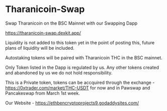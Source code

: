 # Tharanicoin-Swap
Swap Tharanicoin on the BSC Mainnet with our Swapping Dapp

https://tharanicoin-swap.dexkit.app/

Liquidity is not added to this token yet in the point of posting this, future plans of liquidity will be included.

Autostaking tokens will be paired with Tharanicoin THC in the BSC mainnet.

Only Token listed in the Dapp is regulated by us. Any other tokens created and abandoned by us we do not hold responsibility.

This is a Private token, tokens can be accquired through the exchange - https://0xtrader.com/market/THC-USDT for now and in Pawswap and Pancakeswap from March 1st week.

Our Website - https://ethbencryptoprojects9.godaddysites.com/
